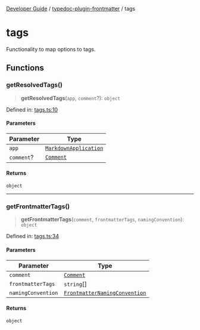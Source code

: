 [Developer Guide](../../README.md) / [typedoc-plugin-frontmatter](../README.md) / tags

# tags

Functionality to map options to tags.

## Functions

### getResolvedTags()

> **getResolvedTags**(`app`, `comment`?): `object`

Defined in: [tags.ts:10](https://github.com/typedoc2md/typedoc-plugin-markdown/blob/main/packages/typedoc-plugin-frontmatter/src/tags.ts#L10)

#### Parameters

| Parameter | Type |
| ------ | ------ |
| `app` | [`MarkdownApplication`](../../typedoc-plugin-markdown/types/interfaces/MarkdownApplication.md) |
| `comment`? | [`Comment`](https://typedoc.org/api/classes/Models.Comment.html) |

#### Returns

`object`

***

### getFrontmatterTags()

> **getFrontmatterTags**(`comment`, `frontmatterTags`, `namingConvention`): `object`

Defined in: [tags.ts:34](https://github.com/typedoc2md/typedoc-plugin-markdown/blob/main/packages/typedoc-plugin-frontmatter/src/tags.ts#L34)

#### Parameters

| Parameter | Type |
| ------ | ------ |
| `comment` | [`Comment`](https://typedoc.org/api/classes/Models.Comment.html) |
| `frontmatterTags` | `string`[] |
| `namingConvention` | [`FrontmatterNamingConvention`](../options/namespaces/maps/README.md#frontmatternamingconvention) |

#### Returns

`object`

